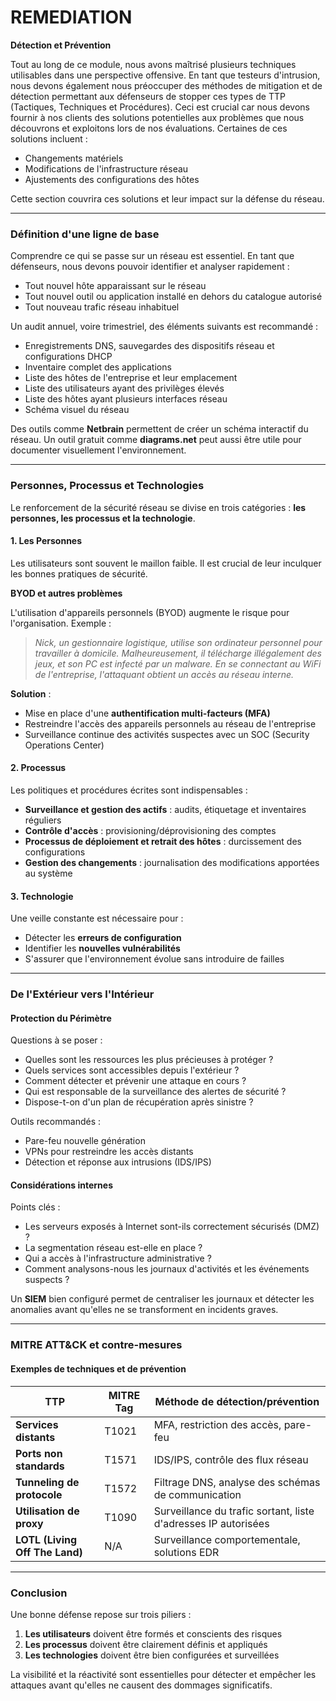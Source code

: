 # REMEDIATION

**Détection et Prévention**

Tout au long de ce module, nous avons maîtrisé plusieurs techniques utilisables dans une perspective offensive. En tant que testeurs d'intrusion, nous devons également nous préoccuper des méthodes de mitigation et de détection permettant aux défenseurs de stopper ces types de TTP (Tactiques, Techniques et Procédures). Ceci est crucial car nous devons fournir à nos clients des solutions potentielles aux problèmes que nous découvrons et exploitons lors de nos évaluations. Certaines de ces solutions incluent :

* Changements matériels
* Modifications de l'infrastructure réseau
* Ajustements des configurations des hôtes

Cette section couvrira ces solutions et leur impact sur la défense du réseau.

***

### **Définition d'une ligne de base**

Comprendre ce qui se passe sur un réseau est essentiel. En tant que défenseurs, nous devons pouvoir identifier et analyser rapidement :

* Tout nouvel hôte apparaissant sur le réseau
* Tout nouvel outil ou application installé en dehors du catalogue autorisé
* Tout nouveau trafic réseau inhabituel

Un audit annuel, voire trimestriel, des éléments suivants est recommandé :

* Enregistrements DNS, sauvegardes des dispositifs réseau et configurations DHCP
* Inventaire complet des applications
* Liste des hôtes de l'entreprise et leur emplacement
* Liste des utilisateurs ayant des privilèges élevés
* Liste des hôtes ayant plusieurs interfaces réseau
* Schéma visuel du réseau

Des outils comme **Netbrain** permettent de créer un schéma interactif du réseau. Un outil gratuit comme **diagrams.net** peut aussi être utile pour documenter visuellement l'environnement.

***

### **Personnes, Processus et Technologies**

Le renforcement de la sécurité réseau se divise en trois catégories : **les personnes, les processus et la technologie**.

#### **1. Les Personnes**

Les utilisateurs sont souvent le maillon faible. Il est crucial de leur inculquer les bonnes pratiques de sécurité.

**BYOD et autres problèmes**

L'utilisation d'appareils personnels (BYOD) augmente le risque pour l'organisation. Exemple :

> _Nick, un gestionnaire logistique, utilise son ordinateur personnel pour travailler à domicile. Malheureusement, il télécharge illégalement des jeux, et son PC est infecté par un malware. En se connectant au WiFi de l'entreprise, l'attaquant obtient un accès au réseau interne._

**Solution** :

* Mise en place d'une **authentification multi-facteurs (MFA)**
* Restreindre l'accès des appareils personnels au réseau de l'entreprise
* Surveillance continue des activités suspectes avec un SOC (Security Operations Center)

#### **2. Processus**

Les politiques et procédures écrites sont indispensables :

* **Surveillance et gestion des actifs** : audits, étiquetage et inventaires réguliers
* **Contrôle d'accès** : provisioning/déprovisioning des comptes
* **Processus de déploiement et retrait des hôtes** : durcissement des configurations
* **Gestion des changements** : journalisation des modifications apportées au système

#### **3. Technologie**

Une veille constante est nécessaire pour :

* Détecter les **erreurs de configuration**
* Identifier les **nouvelles vulnérabilités**
* S'assurer que l'environnement évolue sans introduire de failles

***

### **De l'Extérieur vers l'Intérieur**

#### **Protection du Périmètre**

Questions à se poser :

* Quelles sont les ressources les plus précieuses à protéger ?
* Quels services sont accessibles depuis l'extérieur ?
* Comment détecter et prévenir une attaque en cours ?
* Qui est responsable de la surveillance des alertes de sécurité ?
* Dispose-t-on d'un plan de récupération après sinistre ?

Outils recommandés :

* Pare-feu nouvelle génération
* VPNs pour restreindre les accès distants
* Détection et réponse aux intrusions (IDS/IPS)

#### **Considérations internes**

Points clés :

* Les serveurs exposés à Internet sont-ils correctement sécurisés (DMZ) ?
* La segmentation réseau est-elle en place ?
* Qui a accès à l'infrastructure administrative ?
* Comment analysons-nous les journaux d'activités et les événements suspects ?

Un **SIEM** bien configuré permet de centraliser les journaux et détecter les anomalies avant qu'elles ne se transforment en incidents graves.

***

### **MITRE ATT\&CK et contre-mesures**

#### **Exemples de techniques et de prévention**

<table data-full-width="true"><thead><tr><th>TTP</th><th>MITRE Tag</th><th>Méthode de détection/prévention</th></tr></thead><tbody><tr><td><strong>Services distants</strong></td><td>T1021</td><td>MFA, restriction des accès, pare-feu</td></tr><tr><td><strong>Ports non standards</strong></td><td>T1571</td><td>IDS/IPS, contrôle des flux réseau</td></tr><tr><td><strong>Tunneling de protocole</strong></td><td>T1572</td><td>Filtrage DNS, analyse des schémas de communication</td></tr><tr><td><strong>Utilisation de proxy</strong></td><td>T1090</td><td>Surveillance du trafic sortant, liste d'adresses IP autorisées</td></tr><tr><td><strong>LOTL (Living Off The Land)</strong></td><td>N/A</td><td>Surveillance comportementale, solutions EDR</td></tr></tbody></table>

***

### **Conclusion**

Une bonne défense repose sur trois piliers :

1. **Les utilisateurs** doivent être formés et conscients des risques
2. **Les processus** doivent être clairement définis et appliqués
3. **Les technologies** doivent être bien configurées et surveillées

La visibilité et la réactivité sont essentielles pour détecter et empêcher les attaques avant qu'elles ne causent des dommages significatifs.
